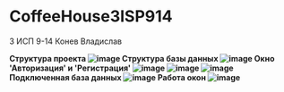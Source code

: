 # CoffeeHouse3ISP914

<h> 3 ИСП 9-14 Конев Владислав <h>

  <b> Структура проекта <b>
![image](https://user-images.githubusercontent.com/116340796/218976586-7e57b3aa-9065-498d-a5d3-38fe41b65e9a.png)
<b> Структура базы данных <b>
  ![image](https://user-images.githubusercontent.com/116340796/218977347-5292b7ce-88b4-42ae-8178-bc8388943a20.png)
<b> Окно 'Авторизация' и 'Регистрация'<b>
  ![image](https://user-images.githubusercontent.com/116340796/218979442-c90fa288-ceb0-47f4-9ff2-362c9ad47f53.png)
![image](https://user-images.githubusercontent.com/116340796/218979785-aec39759-ad9d-4302-befd-3e3e83b2648c.png)
![image](https://user-images.githubusercontent.com/116340796/218980262-e7f0f0e0-dce9-4ab1-a14d-dab9972a07da.png)
<b> Подключенная база данных<b>
  ![image](https://user-images.githubusercontent.com/116340796/218980743-5e125ae7-e3c3-4c65-b43f-def7ec3a1761.png)
<b> Работа окон <b>
  ![image](https://user-images.githubusercontent.com/116340796/218980961-8f1be757-b2fd-4989-820c-2a8f1358c6cc.png)

  
